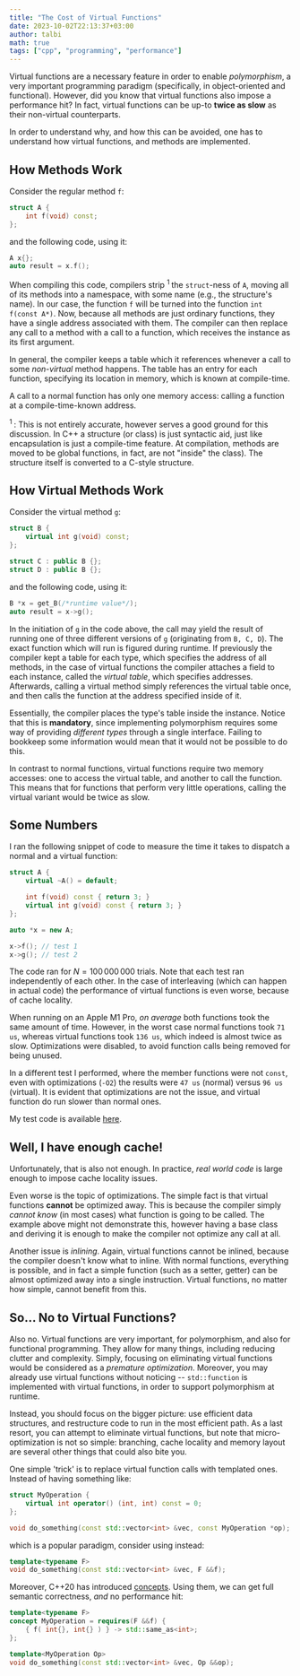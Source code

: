 ```yaml
---
title: "The Cost of Virtual Functions"
date: 2023-10-02T22:13:37+03:00
author: talbi
math: true
tags: ["cpp", "programming", "performance"]
---
```


<!--more-->

Virtual functions are a necessary feature in order to enable *polymorphism*, a very important programming paradigm (specifically, in object-oriented and functional). However, did you know that virtual functions also impose a performance hit? In fact, virtual functions can be up-to **twice as slow** as their non-virtual counterparts.

In order to understand why, and how this can be avoided, one has to understand how virtual functions, and methods are implemented.

## How Methods Work

Consider the regular method `f`:

```c++
struct A {
    int f(void) const;
};
```
and the following code, using it:
```c++
A x{};
auto result = x.f();
```

When compiling this code, compilers strip <sup> 1 </sup> the `struct`-ness of `A`, moving all of its methods into a namespace, with some name (e.g., the structure's name). In our case, the function `f` will be turned into the function `int f(const A*)`. Now, because all methods are just ordinary functions, they have a single address associated with them. The compiler can then replace any call to a method with a call to a function, which receives the instance as its first argument.

In general, the compiler keeps a table which it references whenever a call to some *non-virtual* method happens. The table has an entry for each function, specifying its location in memory, which is known at compile-time.

A call to a normal function has only one memory access: calling a function at a compile-time-known address.

<sup> 1 </sup>: This is not entirely accurate, however serves a good ground for this discussion. In C++ a structure (or class) is just syntactic aid, just like encapsulation is just a compile-time feature. At compilation, methods are moved to be global functions, in fact, are not "inside" the class). The structure itself is converted to a C-style structure.

## How Virtual Methods Work

Consider the virtual method `g`:

```c++
struct B {
    virtual int g(void) const;
};

struct C : public B {};
struct D : public B {};
```
and the following code, using it:
```c++
B *x = get_B(/*runtime value*/);
auto result = x->g();
```

In the initiation of `g` in the code above, the call may yield the result of running one of three different versions of `g` (originating from `B, C, D`). The exact function which will run is figured during runtime. If previously the compiler kept a table for each type, which specifies the address of all methods, in the case of virtual functions the compiler attaches a field to each instance, called the *virtual table*, which specifies addresses. Afterwards, calling a virtual method simply references the virtual table once, and then calls the function at the address specified inside of it.

Essentially, the compiler places the type's table inside the instance. Notice that this is **mandatory**, since implementing polymorphism requires some way of providing *different types* through a single interface. Failing to bookkeep some information would mean that it would not be possible to do this.

In contrast to normal functions, virtual functions require two memory accesses: one to access the virtual table, and another to call the function. This means that for functions that perform very little operations, calling the virtual variant would be twice as slow.

## Some Numbers

I ran the following snippet of code to measure the time it takes to dispatch a normal and a virtual function:

```c++
struct A {
    virtual ~A() = default;

    int f(void) const { return 3; }
    virtual int g(void) const { return 3; }
};

auto *x = new A;

x->f(); // test 1
x->g(); // test 2
```

The code ran for $N = 100 \, 000 \, 000$ trials. Note that each test ran independently of each other. In the case of interleaving (which can happen in actual code) the performance of virtual functions is even worse, because of cache locality. 

When running on an Apple M1 Pro, *on average* both functions took the same amount of time. However, in the worst case normal functions took `71 us`, whereas virtual functions took `136 us`, which indeed is almost twice as slow. Optimizations were disabled, to avoid function calls being removed for being unused.

In a different test I performed, where the member functions were not `const`, even with optimizations (`-O2`) the results were `47 us` (normal) versus `96 us` (virtual). It is evident that optimizations are not the issue, and virtual function do run slower than normal ones.

My test code is available [here](https://gist.github.com/talbii/5a5f2661ca2271d4812b24d26a6077f1).

## Well, I have enough cache!

Unfortunately, that is also not enough. In practice, *real world code* is large enough to impose cache locality issues. 

Even worse is the topic of optimizations. The simple fact is that virtual functions **cannot** be optimized away. This is because the compiler simply *cannot know* (in most cases) what function is going to be called. The example above might not demonstrate this, however having a base class and deriving it is enough to make the compiler not optimize any call at all.

Another issue is *inlining*. Again, virtual functions cannot be inlined, because the compiler doesn't know what to inline. With normal functions, everything is possible, and in fact a simple function (such as a setter, getter) can be almost optimized away into a single instruction. Virtual functions, no matter how simple, cannot benefit from this.

<!--Thus, in the case of a *const method*, whose value is unused, the compiler is free to completely optimize its call away. So, in the test above, test 1 runs in -->

## So... No to Virtual Functions?

Also no. Virtual functions are very important, for polymorphism, and also for functional programming. They allow for many things, including reducing clutter and complexity. Simply, focusing on eliminating virtual functions would be considered as a *premature optimization*. Moreover, you may already use virtual functions without noticing -- `std::function` is implemented with virtual functions, in order to support polymorphism at runtime.

Instead, you should focus on the bigger picture: use efficient data structures, and restructure code to run in the most efficient path. As a last resort, you can attempt to eliminate virtual functions, but note that micro-optimization is not so simple: branching, cache locality and memory layout are several other things that could also bite you.

One simple 'trick' is to replace virtual function calls with templated ones. Instead of having something like:

```c++
struct MyOperation {
    virtual int operator() (int, int) const = 0;
};

void do_something(const std::vector<int> &vec, const MyOperation *op);
```
which is a popular paradigm, consider using instead:
```c++
template<typename F>
void do_something(const std::vector<int> &vec, F &&f);
```

Moreover, C++20 has introduced [concepts](/posts/guide-to-cpp20-concepts). Using them, we can get full semantic correctness, *and* no performance hit:

```c++
template<typename F>
concept MyOperation = requires(F &&f) {
    { f( int{}, int{} ) } -> std::same_as<int>;
};

template<MyOperation Op>
void do_something(const std::vector<int> &vec, Op &&op);
```

<!--With this in mind, here's a simple way to gain a hefty boost in performance: sort by type! Assume you have one base class, and $100$ classes deriving it. Then by sorting a `std::vector<Base*>` by type (i.e., group classes of the same type together), you can improve performance highly: the same types call the same functions, so cache locality is highly improved.-->

